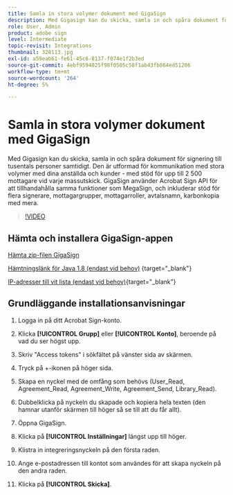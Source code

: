 ```yaml
---
title: Samla in stora volymer dokument med GigaSign
description: Med Gigasign kan du skicka, samla in och spåra dokument för signering till tusentals personer samtidigt
role: User, Admin
product: adobe sign
level: Intermediate
topic-revisit: Integrations
thumbnail: 328113.jpg
exl-id: a59eab61-fe61-45c6-8137-f074e1f2b3ed
source-git-commit: 4ebf9594025f98f0505c58f1ab43fb864ed51206
workflow-type: tm+mt
source-wordcount: '264'
ht-degree: 5%

---
```


# Samla in stora volymer dokument med GigaSign

Med Gigasign kan du skicka, samla in och spåra dokument för signering till tusentals personer samtidigt. Den är utformad för kommunikation med stora volymer med dina anställda och kunder - med stöd för upp till 2 500 mottagare vid varje massutskick. GigaSign använder Acrobat Sign API för att tillhandahålla samma funktioner som MegaSign, och inkluderar stöd för flera signerare, mottagargrupper, mottagarroller, avtalsnamn, karbonkopia med mera.

>[!VIDEO](https://video.tv.adobe.com/v/328113?quality=12&learn=on&hidetitle=true)

## Hämta och installera GigaSign-appen

[Hämta zip-filen GigaSign](https://documentcloud.adobe.com/link/track?uri=urn:aaid:scds:US:8975dbca-98d5-4e66-9164-d21163c91c7f)

[Hämtningslänk för Java 1.8 (endast vid behov)](https://www.oracle.com/java/technologies/javase/javase8-archive-downloads.html) {target="_blank"}

[IP-adresser till vit lista (endast vid behov)](https://helpx.adobe.com/se/sign/system-requirements.html#IPs){target="_blank"}

## Grundläggande installationsanvisningar

1. Logga in på ditt Acrobat Sign-konto.

1. Klicka **[!UICONTROL Grupp]** eller **[!UICONTROL Konto]**, beroende på vad du ser högst upp.

1. Skriv &quot;Access tokens&quot; i sökfältet på vänster sida av skärmen.

1. Tryck på +-ikonen på höger sida.

1. Skapa en nyckel med de omfång som behövs (User_Read, Agreement_Read, Agreement_Write, Agreement_Send, Library_Read).

1. Dubbelklicka på nyckeln du skapade och kopiera hela texten (den hamnar utanför skärmen till höger så se till att du får allt).

1. Öppna GigaSign.

1. Klicka på **[!UICONTROL Inställningar]** längst upp till höger.

1. Klistra in integreringsnyckeln på den första raden.

1. Ange e-postadressen till kontot som användes för att skapa nyckeln på den andra raden.

1. Klicka på **[!UICONTROL Skicka]**.

